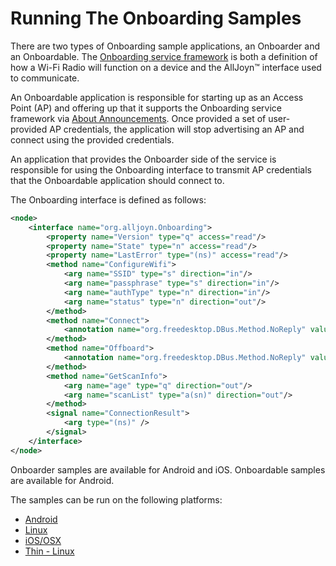 # Running The Onboarding Samples 

There are two types of Onboarding sample applications, an 
Onboarder and an Onboardable. The [Onboarding service framework][learn_onboarding] 
is both a definition of how a Wi-Fi Radio will function on a 
device and the AllJoyn&trade; interface used to communicate.

An Onboardable application is responsible for starting up 
as an Access Point (AP) and offering up that it supports 
the Onboarding service framework via [About Announcements][learn_about]. 
Once provided a set of user-provided AP credentials, the application 
will stop advertising an AP and connect using the provided credentials.

An application that provides the Onboarder side of the service 
is responsible for using the Onboarding interface to transmit 
AP credentials that the Onboardable application should connect to.

The Onboarding interface is defined as follows:

```xml
<node>
    <interface name="org.alljoyn.Onboarding">
        <property name="Version" type="q" access="read"/> 
        <property name="State" type="n" access="read"/> 
        <property name="LastError" type="(ns)" access="read"/> 
        <method name="ConfigureWifi">
            <arg name="SSID" type="s" direction="in"/>
            <arg name="passphrase" type="s" direction="in"/>
            <arg name="authType" type="n" direction="in"/>
            <arg name="status" type="n" direction="out"/>
        </method>
        <method name="Connect">
            <annotation name="org.freedesktop.DBus.Method.NoReply" value="true" />
        </method>
        <method name="Offboard">
            <annotation name="org.freedesktop.DBus.Method.NoReply" value="true" />
        </method>
        <method name="GetScanInfo">
            <arg name="age" type="q" direction="out"/>
            <arg name="scanList" type="a(sn)" direction="out"/>        
        </method>
        <signal name="ConnectionResult">
            <arg type="(ns)" />
        </signal>
    </interface>
</node>
```

Onboarder samples are available for Android and iOS.
Onboardable samples are available for Android.

The samples can be run on the following platforms:
- [Android][android]
- [Linux][linux]
- [iOS/OSX][ios_osx]
- [Thin - Linux][thin_linux]

[android]: /develop/run-sample-apps/onboarding/android
[linux]: /develop/run-sample-apps/onboarding/linux
[ios_osx]: /develop/run-sample-apps/onboarding/ios_osx
[thin_linux]: /develop/run-sample-apps/onboarding/thin_linux

[learn_about]: /learn/core/about-announcement
[learn_onboarding]: /learn/base-services/onboarding
